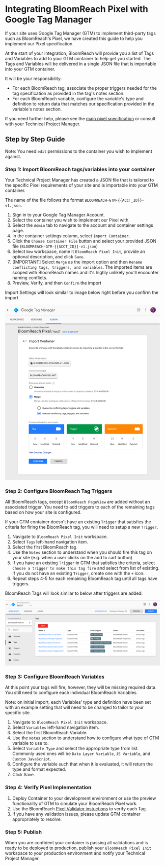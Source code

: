 # Integrating BloomReach Pixel with Google Tag Manager

If your site uses Google Tag Manager (GTM) to implement third-party tags such as BloomReach's Pixel, we have created this guide to help you implement our Pixel specification.

At the start of your integration, BloomReach will provide you a list of Tags and Variables to add to your GTM container to help get you started. The Tags and Variables will be delivered in a single JSON file that is importable into your GTM container.

It will be your responsibility:

* For each BloomReach tag, associate the proper triggers needed for the tag specification as provided in the tag's notes section.
* For each BloomReach variable, configure the variable's type and definition to return data that matches our specification provided in the variable's notes section.

If you need further help, please see the [main pixel specification](https://docs.bloomreach.com/display/CORSIG/Pixel+Deployment) or consult with your Technical Project Manager.

## Step by Step Guide

Note: You need `edit` permissions to the container you wish to implement against.

### Step 1: Import BloomReach tags/variables into your container

Your Technical Project Manager has created a JSON file that is tailored to the specific Pixel requirements of your site and is importable into your GTM container.

The name of the file follows the format `BLOOMREACH-GTM-{{ACCT_ID}}-v1.json`.

1. Sign in to your Google Tag Manager Account.
2. Select the container you wish to implement our Pixel with.
2. Select the `Admin` tab to navigate to the account and container settings page.
3. In the container settings column, select `Import Container`.
4. Click the `Choose Container File` button and select your provided JSON file (`BLOOMREACH-GTM-{{ACCT_ID}}-v1.json`)
5. Select `New` workspace, name it `BloomReach Pixel Init`, provide an optional description, and click `Save`.
6. [IMPORTANT] Select `Merge` as the import option and then `Rename conflicting tags, triggers, and variables`. The imported items are scoped with BloomReach names and it's highly unlikely you'll encounter naming conflicts.
7. Preview, Verify, and then `Confirm` the import

Import Settings will look similar to image below right before you confirm the import.

![GTM Container Import Settings](images/bloomreach_gtm_import_settings.png)

### Step 2: Configure BloomReach Tag Triggers

All BloomReach tags, except `BloomReach PageView` are added without an associated trigger. You need to add triggers to each of the remaining tags based on how your site is configured.

If your GTM container doesn't have an existing `Trigger` that satisfies the criteria for firing the BloomReach tag, you will need to setup a new `Trigger`.

1. Navigate to `BloomReach Pixel Init` workspace.
2. Select `Tags` left-hand navigation item.
3. Select the first BloomReach tag.
4. Use the `Notes` section to understand when you should fire this tag on your site (e.g. when a user clicks on the add to cart button)
5. If you have an existing `Trigger` in GTM that satisfies the criteria, select `Choose a trigger to make this tag fire` and select from list of existing. If you do not have an existing `Trigger`, create one with the `+` icon.
6. Repeat steps 4-5 for each remaining BloomReach tag until all tags have triggers.

BloomReach Tags will look similar to below after triggers are added:

![BloomReach Tags with Triggers](images/bloomreach_gtm_tags_with_triggers.png)

### Step 3: Configure BloomReach Variables

At this point your tags will fire, however, they will be missing required data. You still need to configure each individual BloomReach Variables.

Note: on initial import, each Variables' type and definition have been set with an example setting that will need to be changed to tailor to your specific site.

1. Navigate to `BloomReach Pixel Init` workspace.
2. Select `Variables` left-hand navigation item.
3. Select the first BloomReach Variable.
4. Use the `Notes` section to understand how to configure what type of GTM variable to use to.
5. Select `Variable Type` and select the appropriate type from list. Commonly used ones will be `Data Layer Variable`, `JS Variable`, and `Custom JavaScript`.
6. Configure the variable such that when it is evaluated, it will return the type and format expected.
7. Click Save.

### Step 4: Verify Pixel Implementation

1. Deploy Container to your development environment or use the preview functionality of GTM to simulate your BloomReach Pixel work.
2. Use the BloomReach [Pixel Validator instuctions](https://docs.bloomreach.com/display/CORSIG/Pixel+Deployment#PixelDeployment-PixelValidatorHowToUsetheBloomReachPixelValidator) to verify each Tag.
3. If you have any validation issues, please update GTM container appropriately to resolve. 

### Step 5: Publish

When you are confident your container is passing all validations and is ready to be deployed to production, publish your `BloomReach Pixel Init` workspace to your production environment and notify your Technical Project Manager.
